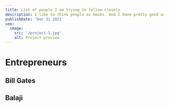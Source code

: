 ```yaml
---
title: List of people I am trying to follow closely
description: I like to think people as books. And I have pretty good amount of books in my people library. I believe they all deserves to be understood in details.
publishDate: 'Dec 31 2021'
seo:
  image:
    src: '/project-1.jpg'
    alt: Project preview
---
```


# Entrepreneurs

## Bill Gates

## Balaji
